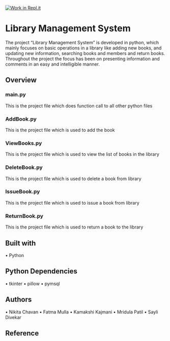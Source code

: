[![Work in Repl.it](https://classroom.github.com/assets/work-in-replit-14baed9a392b3a25080506f3b7b6d57f295ec2978f6f33ec97e36a161684cbe9.svg)](https://classroom.github.com/online_ide?assignment_repo_id=347001&assignment_repo_type=GroupAssignmentRepo)
# Library Management System
The project “Library Management System” is developed in python, which mainly focuses on basic operations in a library like adding new books, and updating new information, searching books and members and return books. Throughout the project the focus has been on presenting information and comments in an easy and intelligible manner.
<br>
## Overview
### main.py
This is the project file which does function call to all other python files
### AddBook.py
This is the project file which is used to add the book
### ViewBooks.py
This is the project file which is used to view the list of books in the library
### DeleteBook.py
This is the project file which is used to delete a book from library
### IssueBook.py
This is the project file which is used to issue a book from library
### ReturnBook.py
This is the project file which is used to return a book to the library
<br>
## Built with
•	Python
<br>
## Python Dependencies
•	tkinter
•	pillow
•	pymsql
<br>
## Authors
•	Nikita Chavan
•	Fatma Mulla 
•	Kamakshi Kajmani 
•	Mridula Patil
•	Sayli Divekar
## Reference

